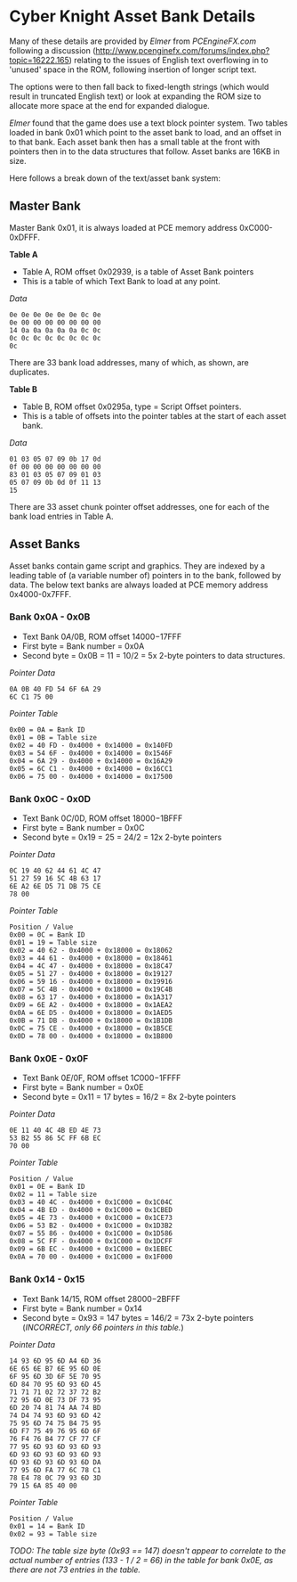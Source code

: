 # Cyber Knight Asset Bank Details

Many of these details are provided by *Elmer* from *PCEngineFX.com* following a discussion (http://www.pcenginefx.com/forums/index.php?topic=16222.165) relating to the issues of English text overflowing in to 'unused' space in the ROM, following insertion of longer script text.

The options were to then fall back to fixed-length strings (which would result in truncated English text) or look at expanding the ROM size to allocate more space at the end for expanded dialogue.

*Elmer* found that the game does use a text block pointer system. Two tables loaded in bank 0x01 which point to the asset bank to load, and an offset in to that bank. Each asset bank then has a small table at the front with pointers then in to the data structures that follow. Asset banks are 16KB in size.

Here follows a break down of the text/asset bank system:

## Master Bank

Master Bank 0x01, it is always loaded at PCE memory address 0xC000-0xDFFF.

**Table A**

- Table A, ROM offset 0x02939, is a table of Asset Bank pointers
- This is a table of which Text Bank to load at any point.

*Data*
```
0e 0e 0e 0e 0e 0e 0c 0e
0e 00 00 00 00 00 00 00
14 0a 0a 0a 0a 0a 0c 0c
0c 0c 0c 0c 0c 0c 0c 0c
0c
```

There are 33 bank load addresses, many of which, as shown, are duplicates.


**Table B**

- Table B, ROM offset 0x0295a, type = Script Offset pointers.
- This is a table of offsets into the pointer tables at the start of each asset bank.

*Data*
```
01 03 05 07 09 0b 17 0d
0f 00 00 00 00 00 00 00
83 01 03 05 07 09 01 03
05 07 09 0b 0d 0f 11 13
15
```

There are 33 asset chunk pointer offset addresses, one for each of the bank load entries in Table A.

## Asset Banks

Asset banks contain game script and graphics. They are indexed by a leading table of (a variable number of) pointers in to the bank, followed by data. The below text banks are always loaded at PCE memory address 0x4000-0x7FFF.

### Bank 0x0A - 0x0B

- Text Bank $0A/$0B, ROM offset $14000-$17FFF
- First byte = Bank number = 0x0A
- Second byte = 0x0B = 11 = 10/2 = 5x 2-byte pointers to data structures.

*Pointer Data*
```
0A 0B 40 FD 54 6F 6A 29
6C C1 75 00
```

*Pointer Table*
```
0x00 = 0A = Bank ID
0x01 = 0B = Table size
0x02 = 40 FD - 0x4000 + 0x14000 = 0x140FD
0x03 = 54 6F - 0x4000 + 0x14000 = 0x1546F
0x04 = 6A 29 - 0x4000 + 0x14000 = 0x16A29
0x05 = 6C C1 - 0x4000 + 0x14000 = 0x16CC1
0x06 = 75 00 - 0x4000 + 0x14000 = 0x17500
```

### Bank 0x0C - 0x0D

- Text Bank $0C/$0D, ROM offset $18000-$1BFFF
- First byte = Bank number = 0x0C
- Second byte = 0x19 = 25 = 24/2 = 12x 2-byte pointers

*Pointer Data*
```
0C 19 40 62 44 61 4C 47
51 27 59 16 5C 4B 63 17
6E A2 6E D5 71 DB 75 CE
78 00
```

*Pointer Table*
```
Position / Value
0x00 = 0C = Bank ID
0x01 = 19 = Table size
0x02 = 40 62 - 0x4000 + 0x18000 = 0x18062
0x03 = 44 61 - 0x4000 + 0x18000 = 0x18461
0x04 = 4C 47 - 0x4000 + 0x18000 = 0x18C47 
0x05 = 51 27 - 0x4000 + 0x18000 = 0x19127
0x06 = 59 16 - 0x4000 + 0x18000 = 0x19916
0x07 = 5C 4B - 0x4000 + 0x18000 = 0x19C4B
0x08 = 63 17 - 0x4000 + 0x18000 = 0x1A317
0x09 = 6E A2 - 0x4000 + 0x18000 = 0x1AEA2
0x0A = 6E D5 - 0x4000 + 0x18000 = 0x1AED5
0x0B = 71 DB - 0x4000 + 0x18000 = 0x1B1DB
0x0C = 75 CE - 0x4000 + 0x18000 = 0x1B5CE
0x0D = 78 00 - 0x4000 + 0x18000 = 0x1B800
```

### Bank 0x0E - 0x0F

- Text Bank $0E/$0F, ROM offset $1C000-$1FFFF
- First byte = Bank number = 0x0E
- Second byte = 0x11 = 17 bytes = 16/2 = 8x 2-byte pointers

*Pointer Data*
```
0E 11 40 4C 4B ED 4E 73
53 B2 55 86 5C FF 6B EC
70 00
```

*Pointer Table*
```
Position / Value
0x01 = 0E = Bank ID
0x02 = 11 = Table size
0x03 = 40 4C - 0x4000 + 0x1C000 = 0x1C04C
0x04 = 4B ED - 0x4000 + 0x1C000 = 0x1CBED 
0x05 = 4E 73 - 0x4000 + 0x1C000 = 0x1CE73
0x06 = 53 B2 - 0x4000 + 0x1C000 = 0x1D3B2
0x07 = 55 86 - 0x4000 + 0x1C000 = 0x1D586
0x08 = 5C FF - 0x4000 + 0x1C000 = 0x1DCFF
0x09 = 6B EC - 0x4000 + 0x1C000 = 0x1EBEC
0x0A = 70 00 - 0x4000 + 0x1C000 = 0x1F000
```

### Bank 0x14 - 0x15

- Text Bank $14/$15, ROM offset $28000-$2BFFF
- First byte = Bank number = 0x14
- Second byte = 0x93 = 147 bytes = 146/2 = 73x 2-byte pointers (*INCORRECT, only 66 pointers in this table.*)

*Pointer Data*
```
14 93 6D 95 6D A4 6D 36
6E 65 6E B7 6E 95 6D 0E
6F 95 6D 3D 6F 5E 70 95
6D 84 70 95 6D 93 6D 45
71 71 71 02 72 37 72 B2
72 95 6D 0E 73 DF 73 95
6D 20 74 81 74 AA 74 BD
74 D4 74 93 6D 93 6D 42
75 95 6D 74 75 B4 75 95
6D F7 75 49 76 95 6D 6F
76 F4 76 B4 77 CF 77 CF
77 95 6D 93 6D 93 6D 93
6D 93 6D 93 6D 93 6D 93
6D 93 6D 93 6D 93 6D DA
77 95 6D FA 77 6C 78 C1
78 E4 78 0C 79 93 6D 3D
79 15 6A 85 40 00
```

*Pointer Table*
```
Position / Value
0x01 = 14 = Bank ID
0x02 = 93 = Table size
```

*TODO: The table size byte (0x93 == 147) doesn't appear to correlate to the actual number of entries (133 - 1 / 2 = 66) in the table for bank 0x0E, as there are not 73 entries in the table.*
